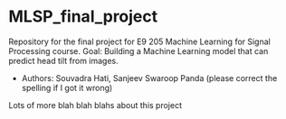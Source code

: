 # MLSP_final_project
Repository for the final project for E9 205 Machine Learning for Signal Processing course.
Goal: Building a Machine Learning model that can predict head tilt from images. 

- Authors: Souvadra Hati, Sanjeev Swaroop Panda (please correct the spelling if I got it wrong)

Lots of more blah blah blahs about this project
